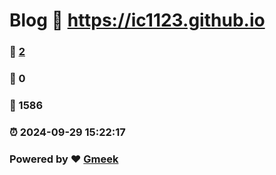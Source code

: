 # Blog :link: https://ic1123.github.io 
### :page_facing_up: [2](https://ic1123.github.io/tag.html) 
### :speech_balloon: 0 
### :hibiscus: 1586 
### :alarm_clock: 2024-09-29 15:22:17 
### Powered by :heart: [Gmeek](https://github.com/Meekdai/Gmeek)
